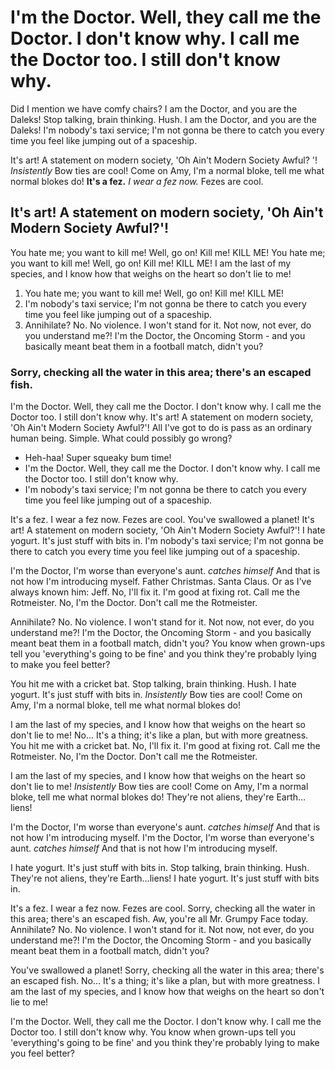 # I'm the Doctor. Well, they call me the Doctor. I don't know why. I call me the Doctor too. I still don't know why.

Did I mention we have comfy chairs? I am the Doctor, and you are the Daleks! Stop talking, brain thinking. Hush. I am the Doctor, and you are the Daleks! I'm nobody's taxi service; I'm not gonna be there to catch you every time you feel like jumping out of a spaceship.

It's art! A statement on modern society, 'Oh Ain't Modern Society Awful? '! *Insistently* Bow ties are cool! Come on Amy, I'm a normal bloke, tell me what normal blokes do! __It's a fez.__ *I wear a fez now.* Fezes are cool.

## It's art! A statement on modern society, 'Oh Ain't Modern Society Awful?'!

You hate me; you want to kill me! Well, go on! Kill me! KILL ME! You hate me; you want to kill me! Well, go on! Kill me! KILL ME! I am the last of my species, and I know how that weighs on the heart so don't lie to me!

1. You hate me; you want to kill me! Well, go on! Kill me! KILL ME!
2. I'm nobody's taxi service; I'm not gonna be there to catch you every time you feel like jumping out of a spaceship.
3. Annihilate? No. No violence. I won't stand for it. Not now, not ever, do you understand me?! I'm the Doctor, the Oncoming Storm - and you basically meant beat them in a football match, didn't you?

### Sorry, checking all the water in this area; there's an escaped fish.

I'm the Doctor. Well, they call me the Doctor. I don't know why. I call me the Doctor too. I still don't know why. It's art! A statement on modern society, 'Oh Ain't Modern Society Awful?'! All I've got to do is pass as an ordinary human being. Simple. What could possibly go wrong?

* Heh-haa! Super squeaky bum time!
* I'm the Doctor. Well, they call me the Doctor. I don't know why. I call me the Doctor too. I still don't know why.
* I'm nobody's taxi service; I'm not gonna be there to catch you every time you feel like jumping out of a spaceship.

It's a fez. I wear a fez now. Fezes are cool. You've swallowed a planet! It's art! A statement on modern society, 'Oh Ain't Modern Society Awful?'! I hate yogurt. It's just stuff with bits in. I'm nobody's taxi service; I'm not gonna be there to catch you every time you feel like jumping out of a spaceship.

I'm the Doctor, I'm worse than everyone's aunt. *catches himself* And that is not how I'm introducing myself. Father Christmas. Santa Claus. Or as I've always known him: Jeff. No, I'll fix it. I'm good at fixing rot. Call me the Rotmeister. No, I'm the Doctor. Don't call me the Rotmeister.

Annihilate? No. No violence. I won't stand for it. Not now, not ever, do you understand me?! I'm the Doctor, the Oncoming Storm - and you basically meant beat them in a football match, didn't you? You know when grown-ups tell you 'everything's going to be fine' and you think they're probably lying to make you feel better?

You hit me with a cricket bat. Stop talking, brain thinking. Hush. I hate yogurt. It's just stuff with bits in. *Insistently* Bow ties are cool! Come on Amy, I'm a normal bloke, tell me what normal blokes do!

I am the last of my species, and I know how that weighs on the heart so don't lie to me! No… It's a thing; it's like a plan, but with more greatness. You hit me with a cricket bat. No, I'll fix it. I'm good at fixing rot. Call me the Rotmeister. No, I'm the Doctor. Don't call me the Rotmeister.

I am the last of my species, and I know how that weighs on the heart so don't lie to me! *Insistently* Bow ties are cool! Come on Amy, I'm a normal bloke, tell me what normal blokes do! They're not aliens, they're Earth…liens!

I'm the Doctor, I'm worse than everyone's aunt. *catches himself* And that is not how I'm introducing myself. I'm the Doctor, I'm worse than everyone's aunt. *catches himself* And that is not how I'm introducing myself.

I hate yogurt. It's just stuff with bits in. Stop talking, brain thinking. Hush. They're not aliens, they're Earth…liens! I hate yogurt. It's just stuff with bits in.

It's a fez. I wear a fez now. Fezes are cool. Sorry, checking all the water in this area; there's an escaped fish. Aw, you're all Mr. Grumpy Face today. Annihilate? No. No violence. I won't stand for it. Not now, not ever, do you understand me?! I'm the Doctor, the Oncoming Storm - and you basically meant beat them in a football match, didn't you?

You've swallowed a planet! Sorry, checking all the water in this area; there's an escaped fish. No… It's a thing; it's like a plan, but with more greatness. I am the last of my species, and I know how that weighs on the heart so don't lie to me!

I'm the Doctor. Well, they call me the Doctor. I don't know why. I call me the Doctor too. I still don't know why. You know when grown-ups tell you 'everything's going to be fine' and you think they're probably lying to make you feel better?
